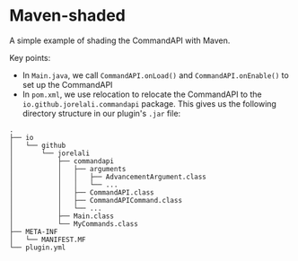 # Maven-shaded

A simple example of shading the CommandAPI with Maven.

Key points:

- In `Main.java`, we call `CommandAPI.onLoad()` and `CommandAPI.onEnable()` to set up the CommandAPI
- In `pom.xml`, we use relocation to relocate the CommandAPI to the `io.github.jorelali.commandapi` package. This gives us the following directory structure in our plugin's `.jar` file:

```text
.
├── io
│   └── github
│       └── jorelali
│           ├── commandapi
│           │   ├── arguments
│           │   │   ├── AdvancementArgument.class
│           │   │   └── ...
│           │   ├── CommandAPI.class
│           │   ├── CommandAPICommand.class
│           │   └── ...
│           ├── Main.class
│           └── MyCommands.class
├── META-INF
│   └── MANIFEST.MF
└── plugin.yml
```
